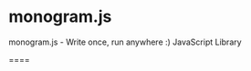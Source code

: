 monogram.js
===========

monogram.js - Write once, run anywhere :) JavaScript Library

====
<!DOCTYPE html><html><head><meta charset="utf-8">
<script src="polyfill.es.js"></script>
<script src="polyfill.uri.js"></script>
<script src="polyfill.json.js"></script>

<script src="utf.js"></script>
<script src="await.js"></script>
<script src="base64.js"></script>
<script src="easing.js"></script>
<script src="mm.js"></script>
<script src="mm.url.js"></script>
<script src="mm.Msg.js"></script>
<script src="mm.perf.js"></script>
<script src="mm.pollution.js"></script>

<script src="dev.help.js"></script>
<script src="dev.prof.js"></script>
</head><body>
</body></html>

